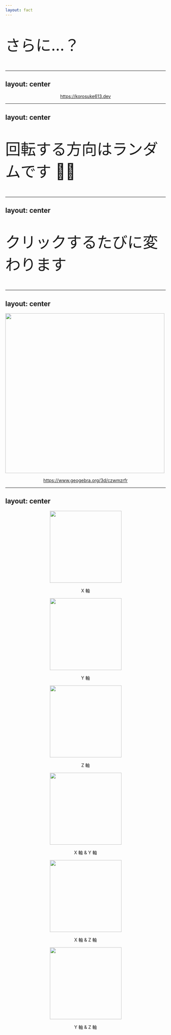 ```yaml
---
layout: fact
---
```


<p style="font-size: xxx-large">
  さらに...？
</p>

---
layout: center
---

<Youtube width="600" height="378" id="a_AjBHI0op8" />

<p style="text-align: center;">
  <a href="https://korosuke613.dev" target="_blank" rel="noopener noreferrer">
    https://korosuke613.dev
  </a>
</p>

<!--
（ここでは実際に korosuke613.dev を開き何回かクリックする）
（いろんな方向に回りますね〜とか言う）
-->


---
layout: center
---

<p style="font-size: xxx-large">
  回転する方向はランダムです 😵‍💫
</p>

---
layout: center
---

<p style="font-size: xxx-large">
  クリックするたびに変わります
</p>

---
layout: center
---

<img border="rounded" width="500" src="/axises2.png"/>

<p style="text-align: center;">
  <a href="https://www.geogebra.org/3d/czwmzrfr" target="_blank" rel="noopener noreferrer">
    https://www.geogebra.org/3d/czwmzrfr
  </a>
</p>

<!--
これはイメージです。
（さっさと次に行く）
-->

---
layout: center
---

<!-- grid で 6 等分する -->
<div class="grid grid-cols-6 gap-4">
  <div class="col-span-2 panel">
    <img src="/rotate_x.png" width="225" border="rounded"/>
    <p>
      X 軸
    </p>
  </div>
  <div class="col-span-2 panel">
    <img src="/rotate_y.png" width="225" border="rounded"/>
    <p>
      Y 軸
    </p>
  </div>
  <div class="col-span-2 panel">
    <img src="/rotate_z.png" width="225" border="rounded"/>
    <p>
      Z 軸
    </p>
  </div>
  <div class="col-span-2 panel">
    <img src="/rotate_xy.png" width="225" border="rounded"/>
    <p>
      X 軸 & Y 軸
    </p>
  </div>
  <div class="col-span-2 panel">
    <img src="/rotate_xz.png" width="225" border="rounded"/>
    <p>
      X 軸 & Z 軸
    </p>
  </div>
  <div class="col-span-2 panel">
    <img src="/rotate_yz.png" width="225" border="rounded"/>
    <p>
      Y 軸 & Z 軸
    </p>
  </div>
</div>

<style>
.panel {
  display: grid;
  place-items: center;
}

</style>

<!--
6 つの回転パターンがあります。
-->

